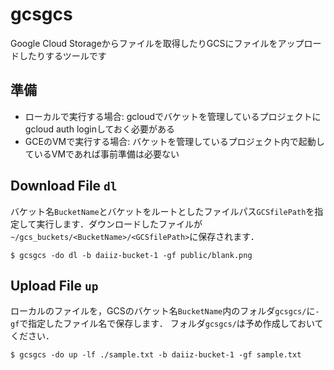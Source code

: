 # gcsgcs
Google Cloud Storageからファイルを取得したりGCSにファイルをアップロードしたりするツールです

## 準備
* ローカルで実行する場合: gcloudでバケットを管理しているプロジェクトにgcloud auth loginしておく必要がある
* GCEのVMで実行する場合: バケットを管理しているプロジェクト内で起動しているVMであれば事前準備は必要ない

## Download File `dl`
バケット名`BucketName`とバケットをルートとしたファイルパス`GCSfilePath`を指定して実行します．ダウンロードしたファイルが`~/gcs_buckets/<BucketName>/<GCSfilePath>`に保存されます．
```
$ gcsgcs -do dl -b daiiz-bucket-1 -gf public/blank.png
```

## Upload File `up`
ローカルのファイルを，GCSのバケット名`BucketName`内のフォルダ`gcsgcs/`に`-gf`で指定したファイル名で保存します．
フォルダ`gcsgcs/`は予め作成しておいてください．
```
$ gcsgcs -do up -lf ./sample.txt -b daiiz-bucket-1 -gf sample.txt
```
